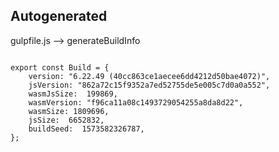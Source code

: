 



Autogenerated
-------------








gulpfile.js --> generateBuildInfo


  

```

export const Build = {
    version: "6.22.49 (40cc863ce1aecee6dd4212d50bae4072)",
    jsVersion: "862a72c15f9352a7ed52755de5e005c7d0a0a552",
    wasmJsSize:  199869,
    wasmVersion: "f96ca11a08c1493729054255a8da8d22",
    wasmSize: 1809696,
    jsSize:  6652832,
    buildSeed:  1573582326787,
};


```




